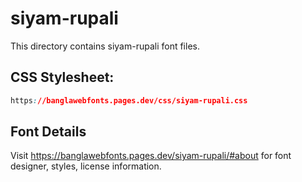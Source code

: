 # siyam-rupali

This directory contains siyam-rupali font files.

## CSS Stylesheet:
```css
https://banglawebfonts.pages.dev/css/siyam-rupali.css
```

## Font Details
Visit https://banglawebfonts.pages.dev/siyam-rupali/#about for font designer, styles, license information.